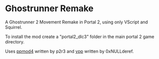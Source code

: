 # Ghostrunner Remake
A Ghostrunner 2 Movement Remake in Portal 2, using only VScript and Squirrel.

To install the mod create a "portal2_dlc3" folder in the main portal 2 game directory.

Uses [ppmod4](https://github.com/p2r3/ppmod/tree/main) written by p2r3
and [vpp](https://github.com/0xNULLderef/vpp) written by 0xNULLderef.